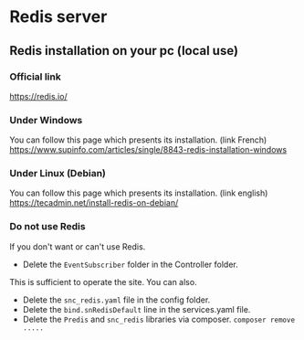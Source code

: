 # Redis server

## Redis installation on your pc (local use)

### Official link 
<https://redis.io/>

### Under Windows
You can follow this page which presents its installation. (link French) 
<https://www.supinfo.com/articles/single/8843-redis-installation-windows>

### Under Linux (Debian)
You can follow this page which presents its installation. (link english)
<https://tecadmin.net/install-redis-on-debian/>

### Do not use Redis

If you don't want or can't use Redis.

- Delete the
 `EventSubscriber`
  folder in the Controller folder.    

This is sufficient to operate the site. You can also.  

- Delete the `snc_redis.yaml` file in the config folder.    
- Delete the `bind.snRedisDefault` line in the services.yaml file.  
- Delete the `Predis` and `snc_redis` libraries via composer. `composer remove .....`    